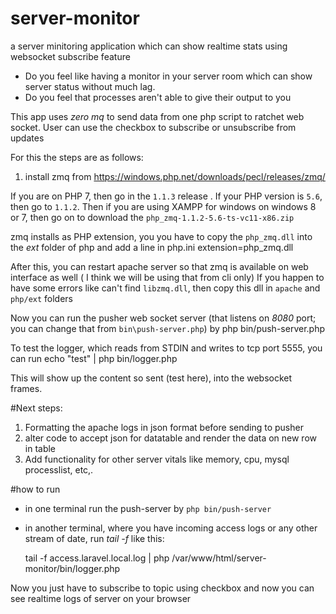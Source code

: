 # server-monitor
a server minitoring application which can show realtime stats using websocket subscribe feature

- Do you feel like having a monitor in your server room which can show server status without much lag.
- Do you feel that processes aren't able to give their output to you

This app uses *zero mq* to send data from one php script to ratchet web socket. User can use the checkbox to subscribe or unsubscribe from updates

For this the steps are as follows:

1. install zmq from https://windows.php.net/downloads/pecl/releases/zmq/

If you are on PHP 7, then go in the `1.1.3` release . If your PHP version is `5.6`, then go to `1.1.2`. Then if you are using XAMPP for windows on windows 8 or 7, then go on to download the `php_zmq-1.1.2-5.6-ts-vc11-x86.zip`

zmq installs as PHP extension, you you have to copy the `php_zmq.dll` into the *ext* folder of php and add a line in php.ini
    extension=php_zmq.dll

After this, you can restart apache server so that zmq is available on web interface as well ( I think we will be using that from cli only)
If you happen to have some errors like can't find `libzmq.dll`, then copy this dll in `apache` and `php/ext` folders

Now you can run the pusher web socket server (that listens on *8080* port; you can change that from `bin\push-server.php`) by
    php bin/push-server.php

To test the logger, which reads from STDIN and writes to tcp port 5555, you can run
    echo "test" | php bin/logger.php

This will show up the content so sent (test here), into the websocket frames. 

#Next steps:

1. Formatting the apache logs in json format before sending to pusher
2. alter code to accept json for datatable and render the data on new row in table
3. Add functionality for other server vitals like memory, cpu, mysql processlist, etc,.

#how to run

- in one terminal run the push-server by `php bin/push-server`
- in another terminal, where you have incoming access logs or any other stream of date, run *tail -f* like this:

    tail -f access.laravel.local.log | php /var/www/html/server-monitor/bin/logger.php

Now you just have to subscribe to topic using checkbox and now you can see realtime logs of server on your browser



